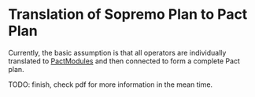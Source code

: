 Translation of Sopremo Plan to Pact Plan
========================================

Currently, the basic assumption is that all operators are individually
translated to
[PactModules](pactmodule.html "pactmodule")
and then connected to form a complete Pact plan.

TODO: finish, check pdf for more information in the mean time.
